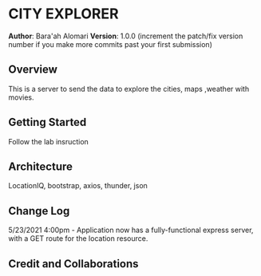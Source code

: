# CITY EXPLORER

**Author**: Bara'ah Alomari
**Version**: 1.0.0 (increment the patch/fix version number if you make more commits past your first submission)

## Overview
This is a server to send the data to explore the cities, maps ,weather with movies. 

## Getting Started
Follow the lab insruction

## Architecture
LocationIQ, bootstrap, axios, thunder, json

## Change Log
<!-- Use this area to document the iterative changes made to your application as each feature is successfully implemented. Use time stamps. Here's an example:-->

5/23/2021 4:00pm - Application now has a fully-functional express server, with a GET route for the location resource. 

## Credit and Collaborations
<!-- Give credit (and a link) to other people or resources that helped you build this application. -->
